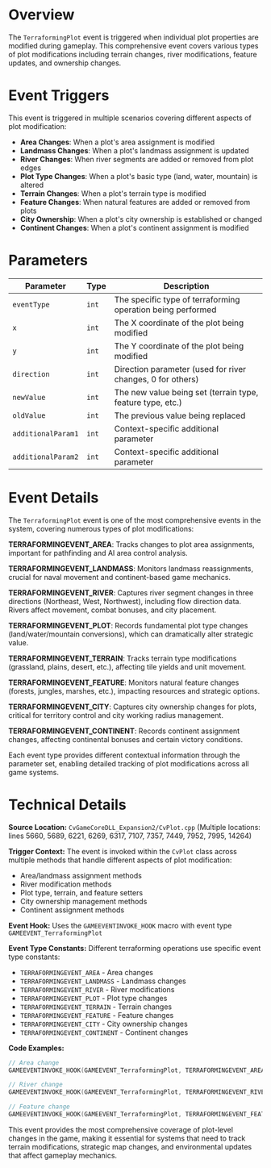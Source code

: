 # Overview

The `TerraformingPlot` event is triggered when individual plot properties are modified during gameplay. This comprehensive event covers various types of plot modifications including terrain changes, river modifications, feature updates, and ownership changes.

# Event Triggers

This event is triggered in multiple scenarios covering different aspects of plot modification:

- **Area Changes**: When a plot's area assignment is modified
- **Landmass Changes**: When a plot's landmass assignment is updated  
- **River Changes**: When river segments are added or removed from plot edges
- **Plot Type Changes**: When a plot's basic type (land, water, mountain) is altered
- **Terrain Changes**: When a plot's terrain type is modified
- **Feature Changes**: When natural features are added or removed from plots
- **City Ownership**: When a plot's city ownership is established or changed
- **Continent Changes**: When a plot's continent assignment is modified

# Parameters

| Parameter | Type | Description |
|-----------|------|-------------|
| `eventType` | `int` | The specific type of terraforming operation being performed |
| `x` | `int` | The X coordinate of the plot being modified |
| `y` | `int` | The Y coordinate of the plot being modified |
| `direction` | `int` | Direction parameter (used for river changes, 0 for others) |
| `newValue` | `int` | The new value being set (terrain type, feature type, etc.) |
| `oldValue` | `int` | The previous value being replaced |
| `additionalParam1` | `int` | Context-specific additional parameter |
| `additionalParam2` | `int` | Context-specific additional parameter |

# Event Details

The `TerraformingPlot` event is one of the most comprehensive events in the system, covering numerous types of plot modifications:

**TERRAFORMINGEVENT_AREA**: Tracks changes to plot area assignments, important for pathfinding and AI area control analysis.

**TERRAFORMINGEVENT_LANDMASS**: Monitors landmass reassignments, crucial for naval movement and continent-based game mechanics.

**TERRAFORMINGEVENT_RIVER**: Captures river segment changes in three directions (Northeast, West, Northwest), including flow direction data. Rivers affect movement, combat bonuses, and city placement.

**TERRAFORMINGEVENT_PLOT**: Records fundamental plot type changes (land/water/mountain conversions), which can dramatically alter strategic value.

**TERRAFORMINGEVENT_TERRAIN**: Tracks terrain type modifications (grassland, plains, desert, etc.), affecting tile yields and unit movement.

**TERRAFORMINGEVENT_FEATURE**: Monitors natural feature changes (forests, jungles, marshes, etc.), impacting resources and strategic options.

**TERRAFORMINGEVENT_CITY**: Captures city ownership changes for plots, critical for territory control and city working radius management.

**TERRAFORMINGEVENT_CONTINENT**: Records continent assignment changes, affecting continental bonuses and certain victory conditions.

Each event type provides different contextual information through the parameter set, enabling detailed tracking of plot modifications across all game systems.

# Technical Details

**Source Location:** `CvGameCoreDLL_Expansion2/CvPlot.cpp` (Multiple locations: lines 5660, 5689, 6221, 6269, 6317, 7107, 7357, 7449, 7952, 7995, 14264)

**Trigger Context:** The event is invoked within the `CvPlot` class across multiple methods that handle different aspects of plot modification:
- Area/landmass assignment methods
- River modification methods  
- Plot type, terrain, and feature setters
- City ownership management methods
- Continent assignment methods

**Event Hook:** Uses the `GAMEEVENTINVOKE_HOOK` macro with event type `GAMEEVENT_TerraformingPlot`

**Event Type Constants:** Different terraforming operations use specific event type constants:
- `TERRAFORMINGEVENT_AREA` - Area changes
- `TERRAFORMINGEVENT_LANDMASS` - Landmass changes  
- `TERRAFORMINGEVENT_RIVER` - River modifications
- `TERRAFORMINGEVENT_PLOT` - Plot type changes
- `TERRAFORMINGEVENT_TERRAIN` - Terrain changes
- `TERRAFORMINGEVENT_FEATURE` - Feature changes
- `TERRAFORMINGEVENT_CITY` - City ownership changes
- `TERRAFORMINGEVENT_CONTINENT` - Continent changes

**Code Examples:**
```cpp
// Area change
GAMEEVENTINVOKE_HOOK(GAMEEVENT_TerraformingPlot, TERRAFORMINGEVENT_AREA, m_iX, m_iY, 0, iNewValue, m_iArea, -1, -1);

// River change  
GAMEEVENTINVOKE_HOOK(GAMEEVENT_TerraformingPlot, TERRAFORMINGEVENT_RIVER, m_iX, m_iY, DIRECTION_NORTHEAST, bNewValue, isNEOfRiver(), eRiverDir, getRiverSWFlowDirection());

// Feature change
GAMEEVENTINVOKE_HOOK(GAMEEVENT_TerraformingPlot, TERRAFORMINGEVENT_FEATURE, m_iX, m_iY, 0, eNewValue, m_eFeatureType, -1, -1);
```

This event provides the most comprehensive coverage of plot-level changes in the game, making it essential for systems that need to track terrain modifications, strategic map changes, and environmental updates that affect gameplay mechanics.